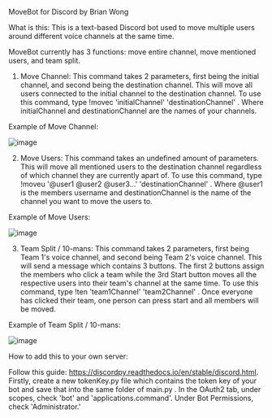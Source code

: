 MoveBot for Discord
by Brian Wong

What is this:
This is a text-based Discord bot used to move multiple users around different voice channels at the same time.

MoveBot currently has 3 functions: move entire channel, move mentioned users, and team split.

1. Move Channel: 
This command takes 2 parameters, first being the initial channel, and second being the destination channel. This will move all users connected to the initial channel to the destination channel.
To use this command, type !movec 'initialChannel' 'destinationChannel' . Where initialChannel and destinationChannel are the names of your channels.

Example of Move Channel:

![image](https://user-images.githubusercontent.com/80365798/224405969-da85701a-6f85-4658-a8ac-5e9d8dfa8241.png)


2. Move Users:
This command takes an undefined amount of parameters. This will move all mentioned users to the destination channel regardless of which channel they are currently apart of.
To use this command, type !moveu '@user1 @user2 @user3...' 'destinationChannel' . Where @user1 is the members username and destinationChannel is the name of the channel you want to move the users to.

Example of Move Users:

![image](https://user-images.githubusercontent.com/80365798/224406161-a4becd3e-f86d-4f9c-a7f9-29a8c17c6ede.png)


3. Team Split / 10-mans:
This command takes 2 parameters, first being Team 1's voice channel, and second being Team 2's voice channel.
This will send a message which contains 3 buttons. The first 2 buttons assign the members who click a team while the 3rd Start button moves all the respective users into their team's channel at the same time.
To use this command, type !ten 'team1Channel' 'team2Channel' . Once everyone has clicked their team, one person can press start and all members will be moved.

Example of Team Split / 10-mans:

![image](https://user-images.githubusercontent.com/80365798/224405765-1de9122f-5443-4bc1-a1a6-4d8142a50682.png)


How to add this to your own server:

Follow this guide: https://discordpy.readthedocs.io/en/stable/discord.html. Firstly, create a new tokenKey.py file which contains the token key of your bot and save that into the same folder of main.py . In the OAuth2 tab, under scopes, check 'bot' and 'applications.command'. Under Bot Permissions, check 'Administrator.'  
